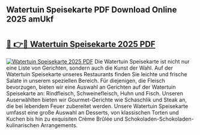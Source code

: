 ## Watertuin Speisekarte PDF Download Online 2025 amUkf

# <h2><a href="http://gc5wml.nevu.top/?p=Watertuin+Speisekarte">🔗 👉🔴 Watertuin Speisekarte 2025 PDF</a></h2>

[![Watertuin Speisekarte 2025 PDF](https://i.imgur.com/dBaPXMq.png)](http://gc5wml.nevu.top/?p=Watertuin+Speisekarte)
Die Watertuin Speisekarte ist nicht nur eine Liste von Gerichten, sondern auch die Kunst der Wahl. Auf der Watertuin Speisekarte unseres Restaurants finden Sie leichte und frische Salate in unserem speziellen Bereich. Für diejenigen, die Fleisch bevorzugen, bieten wir eine Auswahl an Gerichten auf der Watertuin Speisekarte an: Rindfleisch, Schweinefleisch, Huhn und Fisch. Unseren Auserwählten bieten wir Gourmet-Gerichte wie Schaschlik und Steak an, die bei lebendem Feuer zubereitet werden. Unsere Watertuin Speisekarte umfasst eine große Auswahl an Desserts, von klassischen Torten und Kuchen bis hin zu exquisiten Crème Brûlée und Schokoladen-Schokoladen-kulinarischen Arrangements.
